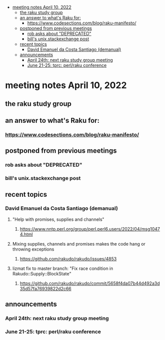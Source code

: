 - [meeting notes April 10, 2022](#org88699e4)
  - [the raku study group](#org814e4a6)
  - [an answer to what's Raku for:](#org759beb7)
    - [<https://www.codesections.com/blog/raku-manifesto/>](#orgdbedf98)
  - [postponed from previous meetings](#orgfdd986c)
    - [rob asks about "DEPRECATED"](#org697ad50)
    - [bill's unix.stackexchange post](#org7e045c8)
  - [recent topics](#org39d8c64)
    - [David Emanuel da Costa Santiago (demanual)](#orgb5037a4)
  - [announcements](#orge7005fc)
    - [April 24th: next raku study group meeting](#org76309f3)
    - [June 21-25: tprc: perl/raku conference](#orgbcfbf91)


<a id="org88699e4"></a>

# meeting notes April 10, 2022


<a id="org814e4a6"></a>

## the raku study group


<a id="org759beb7"></a>

## an answer to what's Raku for:


<a id="orgdbedf98"></a>

### <https://www.codesections.com/blog/raku-manifesto/>


<a id="orgfdd986c"></a>

## postponed from previous meetings


<a id="org697ad50"></a>

### rob asks about "DEPRECATED"


<a id="org7e045c8"></a>

### bill's unix.stackexchange post


<a id="org39d8c64"></a>

## recent topics


<a id="orgb5037a4"></a>

### David Emanuel da Costa Santiago (demanual)

1.  "Help with promises, supplies and channels"

    1.  <https://www.nntp.perl.org/group/perl.perl6.users/2022/04/msg10474.html>

2.  Mixing supplies, channels and promises makes the code hang or throwing exceptions

    1.  <https://github.com/rakudo/rakudo/issues/4853>

3.  lizmat fix to master branch: "Fix race condition in Rakudo::Supply::BlockState"

    1.  <https://github.com/rakudo/rakudo/commit/5658f4da07b44d492a3d35d57fa76939822d2c66>


<a id="orge7005fc"></a>

## announcements


<a id="org76309f3"></a>

### April 24th: next raku study group meeting


<a id="orgbcfbf91"></a>

### June 21-25: tprc: perl/raku conference
